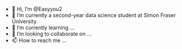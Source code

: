 - 👋 Hi, I’m @Easyyou2
- 👀 I’m currently a second-year data science student at Simon Fraser University
- 🌱 I’m currently learning ...
- 💞️ I’m looking to collaborate on ...
- 📫 How to reach me ...

<!---
Easyyou2/Easyyou2 is a ✨ special ✨ repository because its `README.md` (this file) appears on your GitHub profile.
You can click the Preview link to take a look at your changes.
--->
